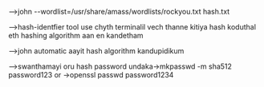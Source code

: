 -->john --wordlist=/usr/share/amass/wordlists/rockyou.txt hash.txt


-->hash-identfier tool use chyth terminalil vech thanne kitiya hash koduthal eth hashing algorithm aan en kandetham

-->john automatic aayit hash algorithm kandupidikum

-->swanthamayi oru hash password undaka->mkpasswd -m sha512 password123 or 
     ->openssl passwd password1234